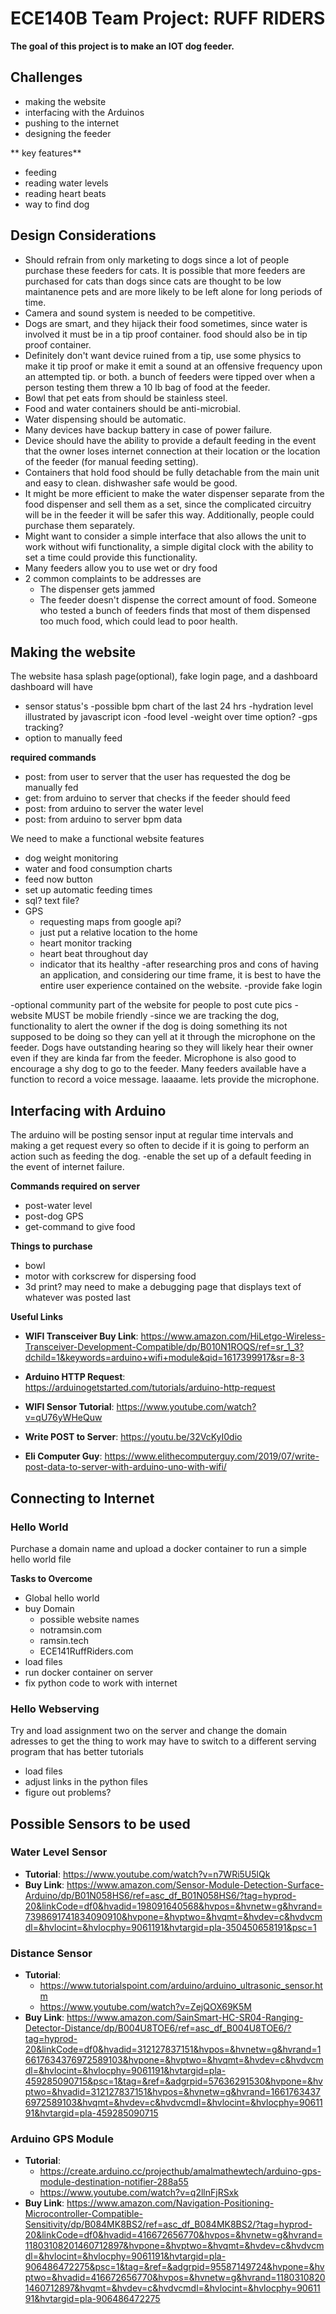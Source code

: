 # ECE140B Team Project: RUFF RIDERS
**The goal of this project is to make an IOT dog feeder.**

## Challenges
- making the website
- interfacing with the Arduinos
- pushing to the internet
- designing the feeder

** key features**
- feeding
- reading water levels
- reading heart beats
- way to find dog


## Design Considerations

- Should refrain from only marketing to dogs since a lot of people purchase these feeders for cats. It is possible that more feeders
 are purchased for cats than dogs since cats are thought to be low maintanence pets and are more likely to be left alone for long
 periods of time.
- Camera and sound system is needed to be competitive.
- Dogs are smart, and they hijack their food sometimes, since water is involved it must be in
a tip proof container. food should also be in tip proof container.
- Definitely don't want device ruined from a tip, use some physics to make it tip proof or make it emit a sound at an offensive 
 frequency upon an attempted tip. or both. a bunch of feeders were tipped over when a person testing them threw a 10 lb bag of food at the feeder.
- Bowl that pet eats from should be stainless steel.
- Food and water containers should be anti-microbial.
- Water dispensing should be automatic.
- Many devices have backup battery in case of power failure.
- Device should have the ability to provide a default feeding in the event that the owner loses internet connection
 at their location or the location of the feeder (for manual feeding setting).
- Containers that hold food should be fully detachable from the main unit and easy to clean. dishwasher safe would be good.
- It might be more efficient to make the water dispenser separate from the food dispenser and sell them as a set,
 since the complicated circuitry will be in the feeder it will be safer this way. Additionally, people could
 purchase them separately. 
- Might want to consider a simple interface that also allows the unit to work without wifi functionality, a simple
 digital clock with the ability to set a time could provide this functionality.
- Many feeders allow you to use wet or dry food
- 2 common complaints to be addresses are 
  - The dispenser gets jammed 
  - The feeder doesn't dispense the correct amount of food. Someone who tested a bunch of feeders finds that most of them dispensed too much food, which could lead to poor health. 

## Making the website
The website hasa splash page(optional), fake login page, and a dashboard
dashboard will have
- sensor status's
 -possible bpm chart of the last 24 hrs 
 -hydration level illustrated by javascript icon
 -food level
 -weight over time option?
 -gps tracking?
- option to manually feed

**required commands**
- post: from user     to server that the user has requested the dog be manually fed
- get:  from arduino  to server that checks if the feeder should feed
- post: from arduino  to server the water level
- post: from arduino  to server bpm data

We need to make a functional website features
- dog weight monitoring
- water and food consumption charts
- feed now button
- set up automatic feeding times
- sql? text file?
- GPS
  - requesting maps from google api?
  - just put a relative location to the home
  - heart monitor tracking
  - heart beat throughout day 
  - indicator that its healthy
-after researching pros and cons of having an application, and considering our time frame, it is best to have
 the entire user experience contained on the website.
-provide fake login

-optional community part of the website for people to post cute pics
-website MUST be mobile friendly 
-since we are tracking the dog, functionality to alert the owner if the dog is doing something its not
 supposed to be doing so they can yell at it through the microphone on the feeder. Dogs have outstanding hearing so
 they will likely hear their owner even if they are kinda far from the feeder. Microphone is also good
 to encourage a shy dog to go to the feeder. Many feeders available have a function to record a voice message. laaaame. lets provide
 the microphone.

## Interfacing with Arduino  ##
The arduino will be posting sensor input at regular time intervals and making a get request every so often to decide if it is going to perform an action such as feeding the dog.
-enable the set up of a default feeding in the event of internet failure.

**Commands required on server**
- post-water level
- post-dog GPS
- get-command to give food

**Things to purchase**
- bowl
- motor with corkscrew for dispersing food
- 3d print?
may need to make a debugging page that displays text of whatever was posted last

**Useful Links**

- **WIFI Transceiver Buy Link**: https://www.amazon.com/HiLetgo-Wireless-Transceiver-Development-Compatible/dp/B010N1ROQS/ref=sr_1_3?dchild=1&keywords=arduino+wifi+module&qid=1617399917&sr=8-3

- **Arduino HTTP Request**: https://arduinogetstarted.com/tutorials/arduino-http-request

- **WIFI Sensor Tutorial**: https://www.youtube.com/watch?v=qU76yWHeQuw

- **Write POST to Server**: https://youtu.be/32VcKyI0dio

- **Eli Computer Guy**: https://www.elithecomputerguy.com/2019/07/write-post-data-to-server-with-arduino-uno-with-wifi/

## Connecting to Internet
### Hello World 
Purchase a domain name and upload a docker container to run a simple hello world file

**Tasks to Overcome**
-  Global hello world
-  buy Domain
   - possible website names
   - notramsin.com
   - ramsin.tech
   - ECE141RuffRiders.com
-  load files
-  run docker container on server
-  fix python code to work with internet

### Hello Webserving
Try and load assignment two on the server and change the domain adresses to get the thing to work
may have to switch to a different serving program that has better tutorials

- load files
- adjust links in the python files
- figure out problems?

## Possible Sensors to be used
### Water Level Sensor
- **Tutorial**: https://www.youtube.com/watch?v=n7WRi5U5lQk
- **Buy Link**: https://www.amazon.com/Sensor-Module-Detection-Surface-Arduino/dp/B01N058HS6/ref=asc_df_B01N058HS6/?tag=hyprod-20&linkCode=df0&hvadid=198091640568&hvpos=&hvnetw=g&hvrand=7398691741834090910&hvpone=&hvptwo=&hvqmt=&hvdev=c&hvdvcmdl=&hvlocint=&hvlocphy=9061191&hvtargid=pla-350450658191&psc=1

### Distance Sensor
- **Tutorial**: 
  - https://www.tutorialspoint.com/arduino/arduino_ultrasonic_sensor.htm
  - https://www.youtube.com/watch?v=ZejQOX69K5M
- **Buy Link**: https://www.amazon.com/SainSmart-HC-SR04-Ranging-Detector-Distance/dp/B004U8TOE6/ref=asc_df_B004U8TOE6/?tag=hyprod-20&linkCode=df0&hvadid=312127837151&hvpos=&hvnetw=g&hvrand=16617634376972589103&hvpone=&hvptwo=&hvqmt=&hvdev=c&hvdvcmdl=&hvlocint=&hvlocphy=9061191&hvtargid=pla-459285090715&psc=1&tag=&ref=&adgrpid=57636291530&hvpone=&hvptwo=&hvadid=312127837151&hvpos=&hvnetw=g&hvrand=16617634376972589103&hvqmt=&hvdev=c&hvdvcmdl=&hvlocint=&hvlocphy=9061191&hvtargid=pla-459285090715

### Arduino GPS Module
- **Tutorial**: 
  - https://create.arduino.cc/projecthub/amalmathewtech/arduino-gps-module-destination-notifier-288a55
  - https://www.youtube.com/watch?v=q2llnFjRSxk
- **Buy Link**: https://www.amazon.com/Navigation-Positioning-Microcontroller-Compatible-Sensitivity/dp/B084MK8BS2/ref=asc_df_B084MK8BS2/?tag=hyprod-20&linkCode=df0&hvadid=416672656770&hvpos=&hvnetw=g&hvrand=11803108201460712897&hvpone=&hvptwo=&hvqmt=&hvdev=c&hvdvcmdl=&hvlocint=&hvlocphy=9061191&hvtargid=pla-906486472275&psc=1&tag=&ref=&adgrpid=95587149724&hvpone=&hvptwo=&hvadid=416672656770&hvpos=&hvnetw=g&hvrand=11803108201460712897&hvqmt=&hvdev=c&hvdvcmdl=&hvlocint=&hvlocphy=9061191&hvtargid=pla-906486472275
